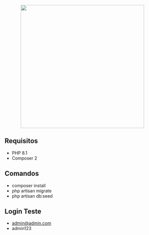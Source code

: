 <p align="center"><a href="https://laravel.com" target="_blank"><img src="https://raw.githubusercontent.com/laravel/art/master/logo-lockup/5%20SVG/2%20CMYK/1%20Full%20Color/laravel-logolockup-cmyk-red.svg" width="400"></a></p>

## Requisitos

- PHP 8.1
- Composer 2

## Comandos

- composer install
- php artisan migrate
- php artisan db:seed

## Login Teste

- admin@admin.com
- admin123
